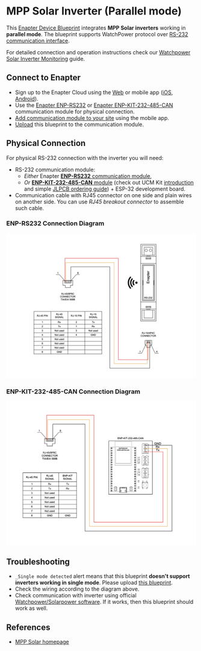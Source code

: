 # MPP Solar Inverter (Parallel mode)

This [Enapter Device Blueprint](https://go.enapter.com/marketplace-readme) integrates **MPP Solar inverters** working in **parallel mode**. The blueprint supports WatchPower protocol over [RS-232 communication interface](https://go.enapter.com/developers-enapter-rs232).

For detailed connection and operation instructions check our [Watchpower Solar Inverter Monitoring](https://developers.enapter.com/docs/guides/monitoring/watchpower-solar-inverter-monitoring) guide.

## Connect to Enapter

- Sign up to the Enapter Cloud using the [Web](https://cloud.enapter.com/) or mobile app ([iOS](https://apps.apple.com/app/id1388329910), [Android](https://play.google.com/store/apps/details?id=com.enapter&hl=en)).
- Use the [Enapter ENP-RS232](https://go.enapter.com/handbook-enp-rs232) or [Enapter ENP-KIT-232-485-CAN](https://go.enapter.com/enp-kit-232-485-can) communication module for physical connection.
- [Add communication module to your site](https://go.enapter.com/handbook-mobile-app) using the mobile app.
- [Upload](https://go.enapter.com/developers-upload-blueprint) this blueprint to the communication module.

## Physical Connection

For physical RS-232 connection with the inverter you will need:

- RS-232 communication module:
  - _Either_ Enapter [**ENP-RS232** communication module](https://handbook.enapter.com/modules/ENP-RS232/ENP-RS232.html),
  - _Or_ [**ENP-KIT-232-485-CAN** module](https://developers.enapter.com/docs/tutorial/ucm-kit/enp-kit-232-485-can) (check out UCM Kit [introduction](https://developers.enapter.com/docs/tutorial/ucm-kit/introduction) and simple [JLPCB ordering guide](https://developers.enapter.com/docs/tutorial/ucm-kit/ordering)) + ESP-32 development board.
- Communication cable with RJ45 connector on one side and plain wires on another side. You can use _RJ45 breakout connector_ to assemble such cable.

### ENP-RS232 Connection Diagram

<p align="left"><img height="auto" width="800" src=".assets/wiring-scheme-enp.png"></p>

### ENP-KIT-232-485-CAN Connection Diagram

<p align="left"><img height="auto" width="800" src=".assets/wiring-scheme-kit.png"></p>

## Troubleshooting

- `_Single mode detected` alert means that this blueprint **doesn't support inverters working in single mode**. Please upload [this blueprint](../mpp_solar).
- Check the wiring according to the diagram above.
- Check communication with inverter using official [Watchpower/Solarpower software](https://www.mppsolar.com/v3/download/). If it works, then this blueprint should work as well.

## References

- [MPP Solar homepage](https://go.enapter.com/mpp-solar-website)
